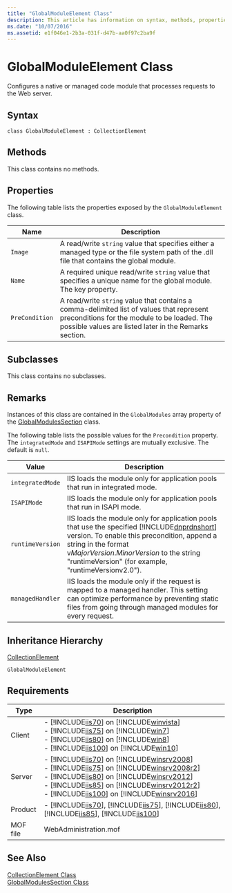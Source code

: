 ```yaml
---
title: "GlobalModuleElement Class"
description: This article has information on syntax, methods, properties, subclasses, remarks, inheritance hierarchy, and requirements for the GlobalModuleElement class.
ms.date: "10/07/2016"
ms.assetid: e1f046e1-2b3a-031f-d47b-aa0f97c2ba9f
---
```

# GlobalModuleElement Class
Configures a native or managed code module that processes requests to the Web server.  
  
## Syntax  
  
```vbs  
class GlobalModuleElement : CollectionElement  
```  
  
## Methods  
 This class contains no methods.  
  
## Properties  
 The following table lists the properties exposed by the `GlobalModuleElement` class.  
  
|Name|Description|  
|----------|-----------------|  
|`Image`|A read/write `string` value that specifies either a managed type or the file system path of the .dll file that contains the global module.|  
|`Name`|A required unique read/write `string` value that specifies a unique name for the global module. The key property.|  
|`PreCondition`|A read/write `string` value that contains a comma-delimited list of values that represent preconditions for the module to be loaded. The possible values are listed later in the Remarks section.|  
  
## Subclasses  
 This class contains no subclasses.  
  
## Remarks  
 Instances of this class are contained in the `GlobalModules` array property of the [GlobalModulesSection](../wmi-provider/globalmodulessection-class.md) class.  
  
 The following table lists the possible values for the `Precondition` property. The `integratedMode` and `ISAPIMode` settings are mutually exclusive. The default is `null`.  
  
|Value|Description|  
|-----------|-----------------|  
|`integratedMode`|IIS loads the module only for application pools that run in integrated mode.|  
|`ISAPIMode`|IIS loads the module only for application pools that run in ISAPI mode.|  
|`runtimeVersion`|IIS loads the module only for application pools that use the specified [!INCLUDE[dnprdnshort](../wmi-provider/includes/dnprdnshort-md.md)] version. To enable this precondition, append a string in the format v*MajorVersion*.*MinorVersion* to the string "runtimeVersion" (for example, "runtimeVersionv2.0").|  
|`managedHandler`|IIS loads the module only if the request is mapped to a managed handler. This setting can optimize performance by preventing static files from going through managed modules for every request.|  
  
## Inheritance Hierarchy  
 [CollectionElement](../wmi-provider/collectionelement-class.md)  
  
 `GlobalModuleElement`  
  
## Requirements  
  
|Type|Description|  
|----------|-----------------|  
|Client|-   [!INCLUDE[iis70](../wmi-provider/includes/iis70-md.md)] on [!INCLUDE[winvista](../wmi-provider/includes/winvista-md.md)]<br />-   [!INCLUDE[iis75](../wmi-provider/includes/iis75-md.md)] on [!INCLUDE[win7](../wmi-provider/includes/win7-md.md)]<br />-   [!INCLUDE[iis80](../wmi-provider/includes/iis80-md.md)] on [!INCLUDE[win8](../wmi-provider/includes/win8-md.md)]<br />-   [!INCLUDE[iis100](../wmi-provider/includes/iis100-md.md)] on [!INCLUDE[win10](../wmi-provider/includes/win10-md.md)]|  
|Server|-   [!INCLUDE[iis70](../wmi-provider/includes/iis70-md.md)] on [!INCLUDE[winsrv2008](../wmi-provider/includes/winsrv2008-md.md)]<br />-   [!INCLUDE[iis75](../wmi-provider/includes/iis75-md.md)] on [!INCLUDE[winsrv2008r2](../wmi-provider/includes/winsrv2008r2-md.md)]<br />-   [!INCLUDE[iis80](../wmi-provider/includes/iis80-md.md)] on [!INCLUDE[winsrv2012](../wmi-provider/includes/winsrv2012-md.md)]<br />-   [!INCLUDE[iis85](../wmi-provider/includes/iis85-md.md)] on [!INCLUDE[winsrv2012r2](../wmi-provider/includes/winsrv2012r2-md.md)]<br />-   [!INCLUDE[iis100](../wmi-provider/includes/iis100-md.md)] on [!INCLUDE[winsrv2016](../wmi-provider/includes/winsrv2016-md.md)]|  
|Product|-   [!INCLUDE[iis70](../wmi-provider/includes/iis70-md.md)], [!INCLUDE[iis75](../wmi-provider/includes/iis75-md.md)], [!INCLUDE[iis80](../wmi-provider/includes/iis80-md.md)], [!INCLUDE[iis85](../wmi-provider/includes/iis85-md.md)], [!INCLUDE[iis100](../wmi-provider/includes/iis100-md.md)]|  
|MOF file|WebAdministration.mof|  
  
## See Also  
 [CollectionElement Class](../wmi-provider/collectionelement-class.md)   
 [GlobalModulesSection Class](../wmi-provider/globalmodulessection-class.md)
